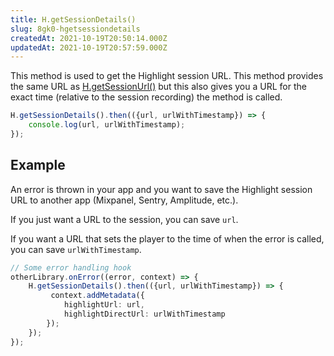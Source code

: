 ```yaml
---
title: H.getSessionDetails()
slug: 8gk0-hgetsessiondetails
createdAt: 2021-10-19T20:50:14.000Z
updatedAt: 2021-10-19T20:57:59.000Z
---
```


This method is used to get the Highlight session URL. This method provides the same URL as [H.getSessionUrl()](/api/client/h-get-session-url) but this also gives you a URL for the exact time (relative to the session recording) the method is called.

```typescript
H.getSessionDetails().then(({url, urlWithTimestamp}) => {
    console.log(url, urlWithTimestamp);
});
```

## Example

An error is thrown in your app and you want to save the Highlight session URL to another app (Mixpanel, Sentry, Amplitude, etc.).

If you just want a URL to the session, you can save `url`.&#x20;

If you want a URL that sets the player to the time of when the error is called, you can save `urlWithTimestamp`.

```typescript
// Some error handling hook
otherLibrary.onError((error, context) => {
    H.getSessionDetails().then(({url, urlWithTimestamp}) => {
         context.addMetadata({
            highlightUrl: url,
            highlightDirectUrl: urlWithTimestamp
        });
    });
});
```




